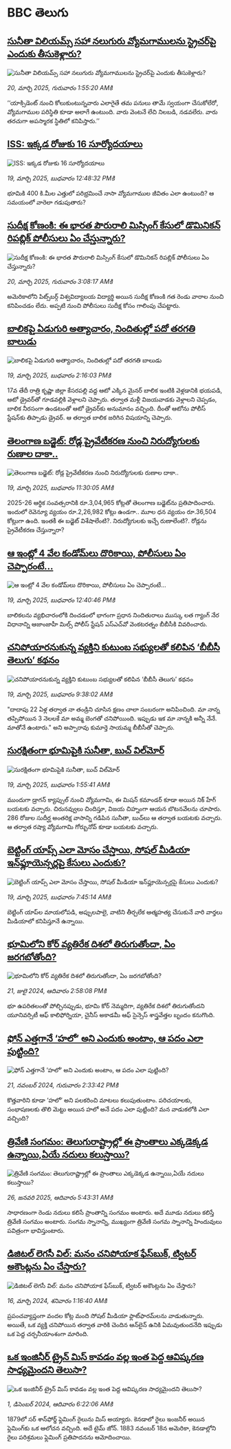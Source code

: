 # BBC తెలుగు## [సునీతా విలియమ్స్‌ సహా నలుగురు  వ్యోమగాములను స్ట్రెచర్‌పై ఎందుకు తీసుకెళ్లారు?](https://www.bbc.com/telugu/articles/cevxl91wl7go?at_campaign=githubrss)![సునీతా విలియమ్స్‌ సహా నలుగురు  వ్యోమగాములను స్ట్రెచర్‌పై ఎందుకు తీసుకెళ్లారు?](https://ichef.bbci.co.uk/ace/standard/240/cpsprodpb/6d7c/live/f8125c40-052f-11f0-94d4-6f954f5dcfa3.jpg)_20, మార్చి 2025, గురువారం 1:55:20 AMకి_‘‘యాక్సిడెంట్ నుంచి కోలుకుంటున్నవారు ఎలాగైతే తమ పనులు తామే స్వయంగా చేసుకోలేరో, వ్యోమగాముల పరిస్థితి కూడా అలాగే ఉంటుంది. వారు వెంటనే లేచి నిలబడి, నడవలేరు. వారు తరచుగా అపస్మారక స్థితిలో కనిపిస్తారు.’’## [ISS: ఇక్కడ రోజుకు 16 సూర్యోదయాలు](https://www.bbc.com/telugu/articles/cr72pdll37lo?at_campaign=githubrss)![ISS: ఇక్కడ రోజుకు 16 సూర్యోదయాలు](https://ichef.bbci.co.uk/ace/standard/240/cpsprodpb/179a/live/71c7b230-04c0-11f0-9d42-fd1949512f9c.jpg)_19, మార్చి 2025, బుధవారం 12:48:32 PMకి_భూమికి 400 కి.మీల ఎత్తులో పరిభ్రమించే నాసా వ్యోమగాముల జీవితం ఎలా ఉంటుంది? ఆ సమయంలో వారెలా గడుపుతారు?## [సుదీక్ష కోణంకి: ఈ భారత పౌరురాలి మిస్సింగ్ కేసులో డొమినికన్ రిపబ్లిక్  పోలీసులు ఏం చేస్తున్నారు?  ](https://www.bbc.com/telugu/articles/c99n2rk32rro?at_campaign=githubrss)![సుదీక్ష కోణంకి: ఈ భారత పౌరురాలి మిస్సింగ్ కేసులో డొమినికన్ రిపబ్లిక్  పోలీసులు ఏం చేస్తున్నారు?  ](https://ichef.bbci.co.uk/ace/standard/240/cpsprodpb/4fc9/live/79e795c0-04d9-11f0-88b7-5556e7b55c5e.jpg)_20, మార్చి 2025, గురువారం 3:08:17 AMకి_అమెరికాలోని పిట్స్‌బర్గ్ విశ్వవిద్యాలయ విద్యార్థి అయిన సుదీక్ష కోణంకి  గత రెండు వారాల నుంచి కనిపించడం లేదు. అప్పటి నుంచి పోలీసులు సుదీక్ష కోసం గాలింపు చేపట్టారు.## [బాలికపై ఏడుగురి అత్యాచారం, నిందితుల్లో పదో తరగతి బాలుడు](https://www.bbc.com/telugu/articles/cly804nwvxvo?at_campaign=githubrss)![బాలికపై ఏడుగురి అత్యాచారం, నిందితుల్లో పదో తరగతి బాలుడు](https://ichef.bbci.co.uk/ace/standard/240/cpsprodpb/bad7/live/43208200-0528-11f0-94d4-6f954f5dcfa3.jpg)_19, మార్చి 2025, బుధవారం 2:16:03 PMకి_17వ తేదీ రాత్రి కృష్ణా జిల్లా కేసరపల్లి వద్ద ఆటో ఎక్కిన మైనర్ బాలిక ఇంటికి వెళ్లడానికి భయపడి, ఆటో డ్రైవర్‌తో గూడవల్లికి వెళ్లాలని చెప్పారు. తర్వాత మళ్లీ విజయవాడకు వెళ్లాలని చెప్పడం, బాలిక నీరసంగా ఉండటంతో ఆటో డ్రైవర్‌కు అనుమానం వచ్చింది. దీంతో ఆటోను పోలీస్ స్టేషన్‌కు తిప్పాడు డ్రైవర్. ఆ తర్వాత బాలిక జరిగిన విషయాన్ని చెప్పారు.## [తెలంగాణ బడ్జెట్: రోడ్ల ప్రైవేటీకరణ నుంచి నిరుద్యోగులకు రుణాల దాకా..](https://www.bbc.com/telugu/articles/c7vz9v4nmv3o?at_campaign=githubrss)![తెలంగాణ బడ్జెట్: రోడ్ల ప్రైవేటీకరణ నుంచి నిరుద్యోగులకు రుణాల దాకా..](https://ichef.bbci.co.uk/ace/standard/240/cpsprodpb/eff2/live/c7dbf1b0-04b4-11f0-9267-d1ee57ab414d.jpg)_19, మార్చి 2025, బుధవారం 11:30:05 AMకి_2025-26 ఆర్థిక సంవత్సరానికి రూ.3,04,965 కోట్లతో తెలంగాణ బడ్జెట్‌ను ప్రతిపాదించారు. ఇందులో రెవెన్యూ వ్యయం  రూ.2,26,982 కోట్లు ఉండగా.. మూల ధన వ్యయం రూ.36,504 కోట్లుగా ఉంది. ఇంతకీ ఈ బడ్జెట్ విశేషాలేంటి?. నిరుద్యోగులకు ఇచ్చే రుణాలేంటి?. రోడ్లను ప్రైవేటీకరణ చేస్తున్నారా?## [ఆ ఇంట్లో 4 వేల కండోమ్‌లు దొరికాయి, పోలీసులు ఏం చెప్పారంటే...](https://www.bbc.com/telugu/articles/cgr2pr9py8ro?at_campaign=githubrss)![ఆ ఇంట్లో 4 వేల కండోమ్‌లు దొరికాయి, పోలీసులు ఏం చెప్పారంటే...](https://ichef.bbci.co.uk/ace/standard/240/cpsprodpb/c653/live/b4d07870-0527-11f0-af1b-4310a6badcbe.jpg)_19, మార్చి 2025, బుధవారం 12:40:46 PMకి_బాలికలను వ్యభిచారంలోకి దించడంలో భాగంగా ప్రధాన నిందితురాలు ముస్కు లత గ్యాంగ్ నేర విధానాన్ని ఆజాంజాహీ మిల్స్ పోలీస్ స్టేషన్ ఎస్ఎచ్‌వో వెంకటరత్నం బీబీసీకి వివరించారు.## [చనిపోయారనుకున్న వ్యక్తిని కుటుంబ సభ్యులతో కలిపిన ‘బీబీసీ తెలుగు’ కథనం](https://www.bbc.com/telugu/articles/c5yrenx42gko?at_campaign=githubrss)![చనిపోయారనుకున్న వ్యక్తిని కుటుంబ సభ్యులతో కలిపిన ‘బీబీసీ తెలుగు’ కథనం](https://ichef.bbci.co.uk/ace/standard/240/cpsprodpb/dfcf/live/cbfdce70-0492-11f0-aaf8-43ddac80c079.jpg)_19, మార్చి 2025, బుధవారం 9:38:02 AMకి_"దాదాపు 22 ఏళ్ల తర్వాత నా తండ్రిని చూసిన క్షణం చాలా సంబరంగా అనిపించింది. మా నాన్న తప్పిపోయిన 3 నెలలకే మా అమ్మ బెంగతో చనిపోయింది. ఇప్పుడు ఇక మా నాన్నకి అన్నీ నేనే. మాతోనే ఉంటారు." అని అప్పారావు కుమార్తె  సాయమ్మ బీబీసీతో చెప్పారు.## [సురక్షితంగా భూమిపైకి సునీతా, బుచ్ విల్‌మోర్](https://www.bbc.com/telugu/articles/cpq2p3v1n9vo?at_campaign=githubrss)![సురక్షితంగా భూమిపైకి సునీతా, బుచ్ విల్‌మోర్](https://ichef.bbci.co.uk/ace/standard/240/cpsprodpb/4419/live/47893cf0-0470-11f0-94d4-6f954f5dcfa3.jpg)_19, మార్చి 2025, బుధవారం 1:55:41 AMకి_ముందుగా డ్రాగన్ క్యాప్సుల్ నుంచి వ్యోమగామి, ఈ మిషన్ కమాండర్ కూడా అయిన నిక్ హేగ్ బయటకు వచ్చారు. చిరునవ్వులు చిందిస్తూ, విజయ చిహ్నంగా ఆయన బొటనవేలను చూపారు. 286 రోజుల సుదీర్ఘ అంతరిక్ష వాసాన్ని గడిపిన సునీతా, బుచ్‌లు ఆ తర్వాత బయటకు వచ్చారు. ఆ తర్వాత రష్యా వ్యోమగామి గోర్బునోవ్ కూడా బయటకు వచ్చారు.## [బెట్టింగ్ యాప్స్ ఎలా మోసం చేస్తాయి,  సోషల్‌ మీడియా ఇన్‌ఫ్లూయెన్సర్లపై  కేసులు ఎందుకు?](https://www.bbc.com/telugu/articles/c62zd1mm71po?at_campaign=githubrss)![బెట్టింగ్ యాప్స్ ఎలా మోసం చేస్తాయి,  సోషల్‌ మీడియా ఇన్‌ఫ్లూయెన్సర్లపై  కేసులు ఎందుకు?](https://ichef.bbci.co.uk/ace/standard/240/cpsprodpb/2815/live/13daa5b0-0470-11f0-9e02-55b040655aa4.jpg)_19, మార్చి 2025, బుధవారం 7:45:14 AMకి_బెట్టింగ్ యాప్‌ల మాయలోపడి, అప్పులపాలై, వాటిని తీర్చలేక ఆత్మహత్య చేసుకునే వారి వార్తలు మీడియాలో కనిపిస్తూనే ఉన్నాయి.## [భూమిలోని కోర్ వ్యతిరేక దిశలో తిరుగుతోందా, ఏం జరగబోతోంది?](https://www.bbc.com/telugu/articles/crgr7rnd7g4o?at_campaign=githubrss)![భూమిలోని కోర్ వ్యతిరేక దిశలో తిరుగుతోందా, ఏం జరగబోతోంది?](https://ichef.bbci.co.uk/ace/standard/240/cpsprodpb/cc28/live/4457bc00-3ec3-11ef-b2f4-77406157b906.jpg)_21, జులై 2024, ఆదివారం 2:58:08 PMకి_భూ ఉపరితలంతో పోల్చినప్పుడు, భూమి కోర్ నెమ్మదిగా, వ్యతిరేక దిశలో తిరుగుతోందని యూనివర్సిటీ ఆఫ్ కాలిఫోర్నియా, చైనీస్ అకాడమీ ఆఫ్ సైన్సెస్‌ శాస్త్రవేత్తల బృందం కనుగొంది.## [ఫోన్ ఎత్తగానే ‘హలో’ అని ఎందుకు అంటాం, ఆ పదం ఎలా పుట్టింది?](https://www.bbc.com/telugu/articles/cgj7x7gdjq4o?at_campaign=githubrss)![ఫోన్ ఎత్తగానే ‘హలో’ అని ఎందుకు అంటాం, ఆ పదం ఎలా పుట్టింది?](https://ichef.bbci.co.uk/ace/standard/240/cpsprodpb/0618/live/7a20ebb0-a807-11ef-b21e-5359bd56d02f.jpg)_21, నవంబర్ 2024, గురువారం 2:33:42 PMకి_కొత్తవారిని కూడా ‘హలో’ అని పలకరించి మాటలు కలుపుతుంటాం.  పరిచయాలకు, సంభాషణలకు తొలి మెట్టు అయిన హలో అనే పదం ఎలా పుట్టింది? మన వాడుకలోకి ఎలా వచ్చింది?## [త్రివేణి సంగమం: తెలుగురాష్ట్రాల్లో ఈ ప్రాంతాలు ఎక్కడెక్కడ ఉన్నాయి,ఏయే నదులు కలుస్తాయి? ](https://www.bbc.com/telugu/articles/cz7elrr17jeo?at_campaign=githubrss)![త్రివేణి సంగమం: తెలుగురాష్ట్రాల్లో ఈ ప్రాంతాలు ఎక్కడెక్కడ ఉన్నాయి,ఏయే నదులు కలుస్తాయి? ](https://ichef.bbci.co.uk/ace/standard/240/cpsprodpb/9dad/live/7f50e780-da42-11ef-a37f-eba91255dc3d.jpg)_26, జనవరి 2025, ఆదివారం 5:43:31 AMకి_సాధారణంగా రెండు నదులు కలిసే ప్రాంతాన్ని సంగమం అంటారు. అదే మూడు నదులు కలిస్తే త్రివేణి సంగమం అంటారు. సంగమ స్నానాన్ని, ముఖ్యంగా త్రివేణి సంగమ స్నానాన్ని హిందువులు పవిత్రంగా భావిస్తుంటారు.## [డిజిటల్ లెగసీ విల్: మనం చనిపోయాక ఫేస్‌బుక్, ట్విటర్‌ అకౌంట్లను ఏం చేస్తారు?](https://www.bbc.com/telugu/articles/cx0zl1qeyq2o?at_campaign=githubrss)![డిజిటల్ లెగసీ విల్: మనం చనిపోయాక ఫేస్‌బుక్, ట్విటర్‌ అకౌంట్లను ఏం చేస్తారు?](https://ichef.bbci.co.uk/ace/standard/240/cpsprodpb/bea2/live/2323ffd0-e2d4-11ee-9410-0f893255c2a0.jpg)_16, మార్చి 2024, శనివారం 1:16:40 AMకి_ప్రపంచవ్యాప్తంగా వందల కోట్ల మంది సోషల్ మీడియా ఫ్లాట్‌ఫారమ్‌లను వాడుతున్నారు. అయితే, ఒక వ్యక్తి చనిపోయిన తర్వాత వారికి చెందిన ఆన్‌లైన్ ఉనికి ఏమవుతుందనేది ఇప్పుడు ఒక పెద్ద చర్చనీయాంశంగా మారింది.## [ఒక ఇంజినీర్ ట్రైన్ మిస్ కావడం వల్ల ఇంత పెద్ద ఆవిష్కరణ సాధ్యమైందని తెలుసా?](https://www.bbc.com/telugu/articles/c774y4mdrgdo?at_campaign=githubrss)![ఒక ఇంజినీర్ ట్రైన్ మిస్ కావడం వల్ల ఇంత పెద్ద ఆవిష్కరణ సాధ్యమైందని తెలుసా?](https://ichef.bbci.co.uk/ace/standard/240/cpsprodpb/d07c/live/d2f92490-ab19-11ef-8264-5f9791599833.jpg)_1, డిసెంబర్ 2024, ఆదివారం 6:22:06 AMకి_1879లో సర్ శాన్‌ఫోర్డ్ ఫ్లెమింగ్ రైలును మిస్ అయ్యారు. కెనడాలో రైలు ఇంజనీర్ అయిన ఫ్లెమింగ్‌కు ఒక ఆలోచన వచ్చింది. అదే టైమ్ జోన్‌. 
1883 నవంబర్ 18న అమెరికా, కెనడాల్లోని రైలు పరిశ్రమలు ఫ్లెమింగ్ ప్రతిపాదనను ఆమోదించాయి.